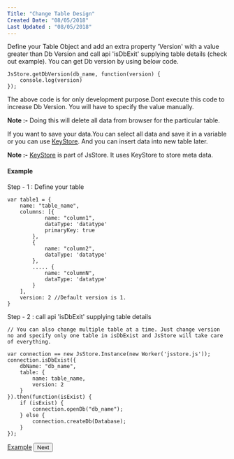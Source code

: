 ```yaml
---
Title: "Change Table Design"
Created Date: "08/05/2018"
Last Updated : "08/05/2018"
---
```


Define your Table Object and add an extra property 'Version' with a value greater than Db Version and call api 'isDbExit' supplying table details (check out example). You can get Db version by using below code.

```
JsStore.getDbVersion(db_name, function(version) {
    console.log(version)
});
```

The above code is for only development purpose.Dont execute this code to increase Db Version. You will have to specify the value manually.

**Note :-** Doing this will delete all data from browser for the particular table.

If you want to save your data.You can select all data and save it in a variable or you can use [KeyStore](https://github.com/ujjwalguptaofficial/KeyStore). And you can insert data into new table later.

**Note :-** [KeyStore](https://github.com/ujjwalguptaofficial/KeyStore) is part of JsStore. It uses KeyStore to store meta data.

#### Example

Step - 1 : Define your table

```
var table1 = {
    name: "table_name",
    columns: [{
            name: "column1",
            dataType: 'datatype'
            primaryKey: true
        },
        {
            name: "column2",
            dataType: 'datatype'
        },
        ..... {
            name: "columnN",
            dataType: 'datatype'
        }
    ],
    version: 2 //Default version is 1.
}
```

Step - 2 : call api 'isDbExit' supplying table details

```
// You can also change multiple table at a time. Just change version no and specify only one table in isDbExist and JsStore will take care of everything.

var connection == new JsStore.Instance(new Worker('jsstore.js'));
connection.isDbExist({
    dbName: "db_name",
    table: {
        name: table_name,
        version: 2
    }
}).then(function(isExist) {
    if (isExist) {
        connection.openDb("db_name");
    } else {
        connection.createDb(Database);
    }
});
```

<p class="margin-top-40px center-align">
    <a class="btn info" target="_blank" href="/example/change_table_design">Example</a>
    <button class="btn info btnNext">Next</button>
</p>